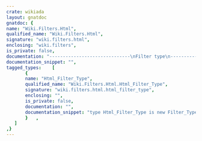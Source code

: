 ```yaml
---
crate: wikiada
layout: gnatdoc
gnatdoc: {
name: "Wiki.Filters.Html",
qualified_name: "Wiki.Filters.Html",
signature: "wiki.filters.html",
enclosing: "wiki.filters",
is_private: false,
documentation: "------------------------------\nFilter type\n------------------------------",
documentation_snippet: "",
tagged_types:    [
       {
       name: "Html_Filter_Type",
       qualified_name: "Wiki.Filters.Html.Html_Filter_Type",
       signature: "wiki.filters.html.html_filter_type",
       enclosing: "",
       is_private: false,
       documentation: "",
       documentation_snippet: "type Html_Filter_Type is new Filter_Type with private;",
       }   ,
   ]
,}
---
```

